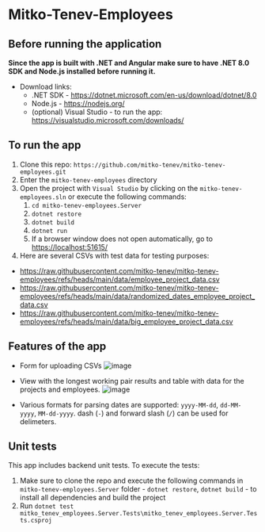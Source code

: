 # Mitko-Tenev-Employees

## Before running the application

**Since the app is built with .NET and Angular make sure to have .NET 8.0 SDK and Node.js installed before running it.**
- Download links:
  - .NET SDK - https://dotnet.microsoft.com/en-us/download/dotnet/8.0
  - Node.js - https://nodejs.org/
  - (optional) Visual Studio - to run the app: https://visualstudio.microsoft.com/downloads/

## To run the app
1. Clone this repo: `https://github.com/mitko-tenev/mitko-tenev-employees.git`
2. Enter the `mitko-tenev-employees` directory
3. Open the project with `Visual Studio` by clicking on the `mitko-tenev-employees.sln` or execute the following commands:
     1. `cd mitko-tenev-employees.Server`
     2. `dotnet restore`
     3. `dotnet build`
     4. `dotnet run`
     5. If a browser window does not open automatically, go to [https://localhost:51615/](https://localhost:51615/)
4. Here are several CSVs with test data for testing purposes:
- https://raw.githubusercontent.com/mitko-tenev/mitko-tenev-employees/refs/heads/main/data/employee_project_data.csv
- https://raw.githubusercontent.com/mitko-tenev/mitko-tenev-employees/refs/heads/main/data/randomized_dates_employee_project_data.csv
- https://raw.githubusercontent.com/mitko-tenev/mitko-tenev-employees/refs/heads/main/data/big_employee_project_data.csv
  
## Features of the app
- Form for uploading CSVs
![image](https://github.com/user-attachments/assets/a9a9611a-70d8-49ce-8030-44dac62e54e9)

- View with the longest working pair results and table with data for the projects and employees.
![image](https://github.com/user-attachments/assets/6bc091e0-809c-41c3-8134-bf39a2644e71)

- Various formats for parsing dates are supported: `yyyy-MM-dd`, `dd-MM-yyyy`, `MM-dd-yyyy`. dash (`-`) and forward slash (`/`) can be used for delimeters.

## Unit tests
This app includes backend unit tests.
To execute the tests:
1. Make sure to clone the repo and execute the following commands in `mitko-tenev-employees.Server` folder - `dotnet restore`, `dotnet build` - to install all dependencies and build the project
2. Run `dotnet test mitko_tenev_employees.Server.Tests\mitko_tenev_employees.Server.Tests.csproj`
